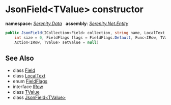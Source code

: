 # JsonField&lt;TValue&gt; constructor
**namespace:** *[Serenity.Data](../../README.md#serenity.data-namespace)*   **assembly**: *[Serenity.Net.Entity](../../README.md)*

```csharp
public JsonField(ICollection<Field> collection, string name, LocalText caption = null, 
    int size = 0, FieldFlags flags = FieldFlags.Default, Func<IRow, TValue> getValue = null, 
    Action<IRow, TValue> setValue = null)
```

## See Also

* class [Field](../Field.md)
* class [LocalText](../Serenity.Net.Core/../../Serenity/LocalText.md)
* enum [FieldFlags](../Serenity.Net.Data/../FieldFlags.md)
* interface [IRow](../IRow.md)
* class [TValue](../Serenity.Net.Entity/../JsonField-1.TValue.md)
* class [JsonField&lt;TValue&gt;](../JsonField-1.md)